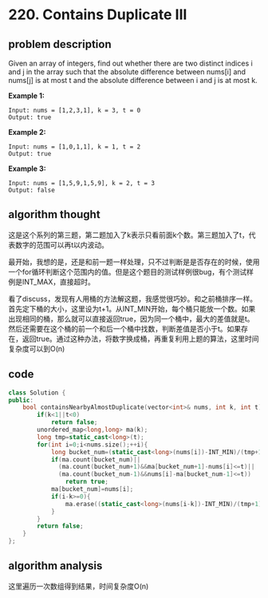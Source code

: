 # 220. Contains Duplicate III

## problem description

Given an array of integers, find out whether there are two distinct indices i and j in the array such that the absolute difference between nums[i] and nums[j] is at most t and the absolute difference between i and j is at most k.

**Example 1:**

```text
Input: nums = [1,2,3,1], k = 3, t = 0
Output: true
```

**Example 2:**

```text
Input: nums = [1,0,1,1], k = 1, t = 2
Output: true
```

**Example 3:**

```text
Input: nums = [1,5,9,1,5,9], k = 2, t = 3
Output: false
```

## algorithm thought

这是这个系列的第三题，第二题加入了k表示只看前面k个数。第三题加入了t，代表数字的范围可以再t以内波动。

最开始，我想的是，还是和前一题一样处理，只不过判断是是否存在的时候，使用一个for循环判断这个范围内的值。但是这个题目的测试样例很bug，有个测试样例是INT_MAX，直接超时。

看了discuss，发现有人用桶的方法解这题，我感觉很巧妙。和之前桶排序一样。首先定下桶的大小，这里设为t+1。从INT_MIN开始，每个桶只能放一个数。如果出现相同的桶，那么就可以直接返回true，因为同一个桶中，最大的差值就是t。然后还需要在这个桶的前一个和后一个桶中找数，判断差值是否小于t。如果存在，返回true。通过这种办法，将数字换成桶，再重复利用上题的算法，这里时间复杂度可以到O(n)

## code

```c++
class Solution {
public:
    bool containsNearbyAlmostDuplicate(vector<int>& nums, int k, int t) {
        if(k<1||t<0)
            return false;
        unordered_map<long,long> ma(k);
        long tmp=static_cast<long>(t);
        for(int i=0;i<nums.size();++i){
            long bucket_num=(static_cast<long>(nums[i])-INT_MIN)/(tmp+1);
            if(ma.count(bucket_num)||
              (ma.count(bucket_num+1)&&ma[bucket_num+1]-nums[i]<=t)||
              (ma.count(bucket_num-1)&&nums[i]-ma[bucket_num-1]<=t))
                return true;
            ma[bucket_num]=nums[i];
            if(i-k>=0){
                ma.erase((static_cast<long>(nums[i-k])-INT_MIN)/(tmp+1)); 
            }
        }
        return false;
    }
};
```

## algorithm analysis

这里遍历一次数组得到结果，时间复杂度O(n)
